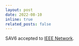 ```yaml
---
layout: post
date: 2022-08-10
inline: true
related_posts: false
---
```


SAV6 accepted to [IEEE Network](https://ieeexplore.ieee.org/document/9895378).
